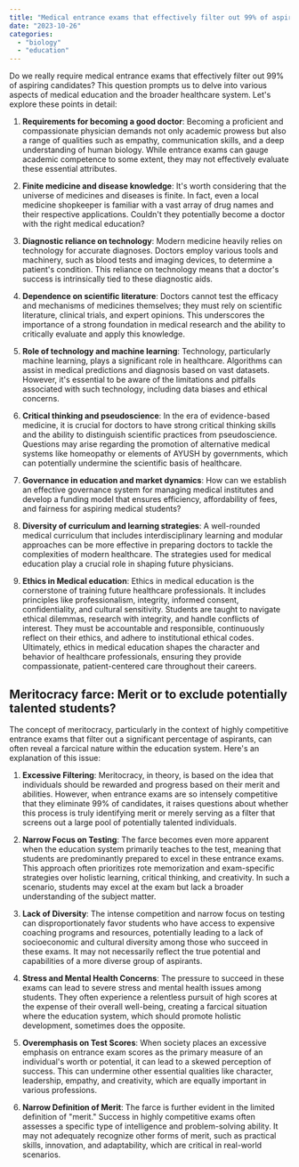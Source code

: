 ```yaml
---
title: "Medical entrance exams that effectively filter out 99% of aspiring candidates"
date: "2023-10-26"
categories: 
  - "biology"
  - "education"
---
```


Do we really require medical entrance exams that effectively filter out 99% of aspiring candidates? This question prompts us to delve into various aspects of medical education and the broader healthcare system. Let's explore these points in detail:

1) **Requirements for becoming a good doctor**: Becoming a proficient and compassionate physician demands not only academic prowess but also a range of qualities such as empathy, communication skills, and a deep understanding of human biology. While entrance exams can gauge academic competence to some extent, they may not effectively evaluate these essential attributes.

2) **Finite medicine and disease knowledge**: It's worth considering that the universe of medicines and diseases is finite. In fact, even a local medicine shopkeeper is familiar with a vast array of drug names and their respective applications. Couldn't they potentially become a doctor with the right medical education?

3) **Diagnostic reliance on technology**: Modern medicine heavily relies on technology for accurate diagnoses. Doctors employ various tools and machinery, such as blood tests and imaging devices, to determine a patient's condition. This reliance on technology means that a doctor's success is intrinsically tied to these diagnostic aids.

4) **Dependence on scientific literature**: Doctors cannot test the efficacy and mechanisms of medicines themselves; they must rely on scientific literature, clinical trials, and expert opinions. This underscores the importance of a strong foundation in medical research and the ability to critically evaluate and apply this knowledge.

5) **Role of technology and machine learning**: Technology, particularly machine learning, plays a significant role in healthcare. Algorithms can assist in medical predictions and diagnosis based on vast datasets. However, it's essential to be aware of the limitations and pitfalls associated with such technology, including data biases and ethical concerns.

6) **Critical thinking and pseudoscience**: In the era of evidence-based medicine, it is crucial for doctors to have strong critical thinking skills and the ability to distinguish scientific practices from pseudoscience. Questions may arise regarding the promotion of alternative medical systems like homeopathy or elements of AYUSH by governments, which can potentially undermine the scientific basis of healthcare.

7) **Governance in education and market dynamics**: How can we establish an effective governance system for managing medical institutes and develop a funding model that ensures efficiency, affordability of fees, and fairness for aspiring medical students?

8) **Diversity of curriculum and learning strategies**: A well-rounded medical curriculum that includes interdisciplinary learning and modular approaches can be more effective in preparing doctors to tackle the complexities of modern healthcare. The strategies used for medical education play a crucial role in shaping future physicians.

9) **Ethics in Medical education**: Ethics in medical education is the cornerstone of training future healthcare professionals. It includes principles like professionalism, integrity, informed consent, confidentiality, and cultural sensitivity. Students are taught to navigate ethical dilemmas, research with integrity, and handle conflicts of interest. They must be accountable and responsible, continuously reflect on their ethics, and adhere to institutional ethical codes. Ultimately, ethics in medical education shapes the character and behavior of healthcare professionals, ensuring they provide compassionate, patient-centered care throughout their careers.

## **Meritocracy farce: Merit or to exclude potentially talented students?**

The concept of meritocracy, particularly in the context of highly competitive entrance exams that filter out a significant percentage of aspirants, can often reveal a farcical nature within the education system. Here's an explanation of this issue:

1. **Excessive Filtering**: Meritocracy, in theory, is based on the idea that individuals should be rewarded and progress based on their merit and abilities. However, when entrance exams are so intensely competitive that they eliminate 99% of candidates, it raises questions about whether this process is truly identifying merit or merely serving as a filter that screens out a large pool of potentially talented individuals.

3. **Narrow Focus on Testing**: The farce becomes even more apparent when the education system primarily teaches to the test, meaning that students are predominantly prepared to excel in these entrance exams. This approach often prioritizes rote memorization and exam-specific strategies over holistic learning, critical thinking, and creativity. In such a scenario, students may excel at the exam but lack a broader understanding of the subject matter.

5. **Lack of Diversity**: The intense competition and narrow focus on testing can disproportionately favor students who have access to expensive coaching programs and resources, potentially leading to a lack of socioeconomic and cultural diversity among those who succeed in these exams. It may not necessarily reflect the true potential and capabilities of a more diverse group of aspirants.

7. **Stress and Mental Health Concerns**: The pressure to succeed in these exams can lead to severe stress and mental health issues among students. They often experience a relentless pursuit of high scores at the expense of their overall well-being, creating a farcical situation where the education system, which should promote holistic development, sometimes does the opposite.

9. **Overemphasis on Test Scores**: When society places an excessive emphasis on entrance exam scores as the primary measure of an individual's worth or potential, it can lead to a skewed perception of success. This can undermine other essential qualities like character, leadership, empathy, and creativity, which are equally important in various professions.

11. **Narrow Definition of Merit**: The farce is further evident in the limited definition of "merit." Success in highly competitive exams often assesses a specific type of intelligence and problem-solving ability. It may not adequately recognize other forms of merit, such as practical skills, innovation, and adaptability, which are critical in real-world scenarios.
